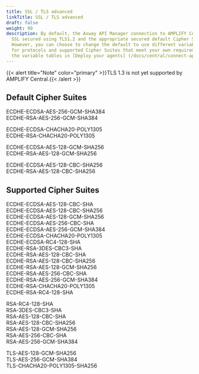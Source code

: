```yaml
---
title: SSL / TLS advanced
linkTitle: SSL / TLS advanced
draft: false
weight: 90
description: By default, the Axway API Manager connection to AMPLIFY Central is
  SSL secured using TLS1.2 and the appropriate secured default Cipher Suite.
  However, you can choose to change the default to use different variable values
  for protocols and supported Cipher Suites that meet your own requirements. See
  the variable tables in [Deploy your agents] (/docs/central/connect-api-manager/deploy-your-agents/).
---
```

{{< alert title="Note" color="primary" >}}TLS 1.3 is not yet supported by AMPLIFY Central.{{< /alert >}}

## Default Cipher Suites

ECDHE-ECDSA-AES-256-GCM-SHA384 \
ECDHE-RSA-AES-256-GCM-SHA384

ECDHE-ECDSA-CHACHA20-POLY1305\
ECDHE-RSA-CHACHA20-POLY1305

ECDHE-ECDSA-AES-128-GCM-SHA256\
ECDHE-RSA-AES-128-GCM-SHA256

ECDHE-ECDSA-AES-128-CBC-SHA256\
ECDHE-RSA-AES-128-CBC-SHA256

## Supported Cipher Suites

ECDHE-ECDSA-AES-128-CBC-SHA\
ECDHE-ECDSA-AES-128-CBC-SHA256\
ECDHE-ECDSA-AES-128-GCM-SHA256\
ECDHE-ECDSA-AES-256-CBC-SHA\
ECDHE-ECDSA-AES-256-GCM-SHA384\
ECDHE-ECDSA-CHACHA20-POLY1305\
ECDHE-ECDSA-RC4-128-SHA\
ECDHE-RSA-3DES-CBC3-SHA\
ECDHE-RSA-AES-128-CBC-SHA\
ECDHE-RSA-AES-128-CBC-SHA256\
ECDHE-RSA-AES-128-GCM-SHA256\
ECDHE-RSA-AES-256-CBC-SHA\
ECDHE-RSA-AES-256-GCM-SHA384\
ECDHE-RSA-CHACHA20-POLY1305\
ECDHE-RSA-RC4-128-SHA

RSA-RC4-128-SHA\
RSA-3DES-CBC3-SHA\
RSA-AES-128-CBC-SHA\
RSA-AES-128-CBC-SHA256\
RSA-AES-128-GCM-SHA256\
RSA-AES-256-CBC-SHA\
RSA-AES-256-GCM-SHA384

TLS-AES-128-GCM-SHA256\
TLS-AES-256-GCM-SHA384\
TLS-CHACHA20-POLY1305-SHA256
